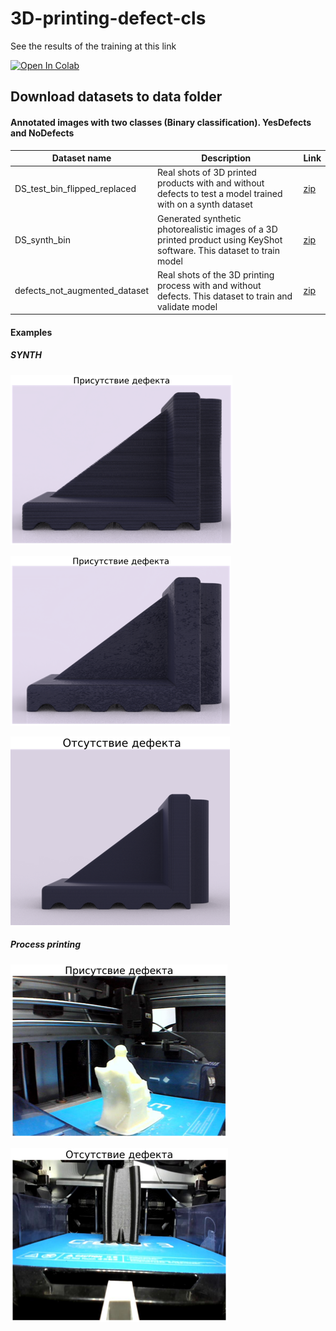 # 3D-printing-defect-cls

See the results of the training at this link  

[![Open In Colab](https://colab.research.google.com/assets/colab-badge.svg)](https://colab.research.google.com/github/KoryakovDmitry/3D-printing-defect-cls/blob/main/3d_printing_defect_detection_report.ipynb)

## Download datasets to data folder

#### Annotated images with two classes (Binary classification). YesDefects and NoDefects

| Dataset name | Description | Link  |
| ------- | --- | --- |
| DS_test_bin_flipped_replaced | Real shots of 3D printed products with and without defects to test a model trained with on a synth dataset  | [zip](https://drive.google.com/file/d/1N7U86GW7YT_Iyq1xd9D_RJSIfduRkMUW/view?usp=sharing) |
| DS_synth_bin | Generated synthetic photorealistic images of a 3D printed product using KeyShot software. This dataset to train model | [zip](https://drive.google.com/file/d/1HCczXj1-EDU2jm81H0m-TAoVwjWAGlxf/view?usp=sharing) |
| defects_not_augmented_dataset | Real shots of the 3D printing process with and without defects. This dataset to train and validate model | [zip](https://drive.google.com/file/d/18_NKHORM69052--NmS-RSlHo6FJJHiTm/view?usp=sharing) |

#### Examples

##### SYNTH
![exmpl 1](https://github.com/KoryakovDmitry/3D-printing-defect-cls/blob/main/docs/img.png)


![exmpl 2](https://github.com/KoryakovDmitry/3D-printing-defect-cls/blob/main/docs/img_1.png)


![exmpl 3](https://github.com/KoryakovDmitry/3D-printing-defect-cls/blob/main/docs/img_2.png)

##### Process printing
![exmpl 4](https://github.com/KoryakovDmitry/3D-printing-defect-cls/blob/main/docs/img_3.png)


![exmpl 5](https://github.com/KoryakovDmitry/3D-printing-defect-cls/blob/main/docs/img_4.png)

